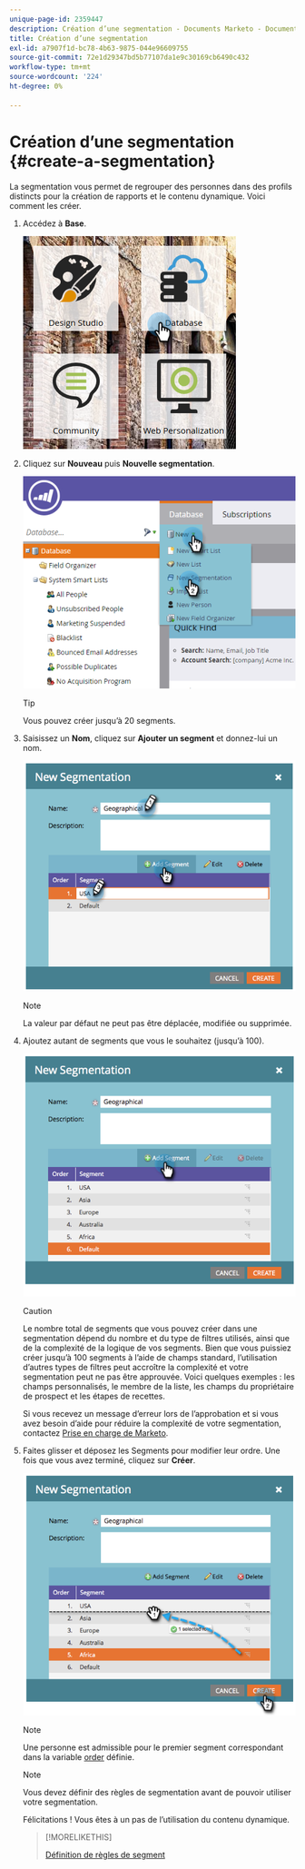 ```yaml
---
unique-page-id: 2359447
description: Création d’une segmentation - Documents Marketo - Documentation du produit
title: Création d’une segmentation
exl-id: a7907f1d-bc78-4b63-9875-044e96609755
source-git-commit: 72e1d29347bd5b77107da1e9c30169cb6490c432
workflow-type: tm+mt
source-wordcount: '224'
ht-degree: 0%

---
```


# Création d’une segmentation {#create-a-segmentation}

La segmentation vous permet de regrouper des personnes dans des profils distincts pour la création de rapports et le contenu dynamique. Voici comment les créer.

1. Accédez à **Base**.

   ![](assets/image2017-3-28-13-3a44-3a54.png)

1. Cliquez sur **Nouveau** puis **Nouvelle segmentation**.

   ![](assets/image2017-3-28-13-3a56-3a57.png)

   >[!TIP]
   >
   >Vous pouvez créer jusqu’à 20 segments.

1. Saisissez un **Nom**, cliquez sur **Ajouter un segment** et donnez-lui un nom.

   ![](assets/image2014-9-15-10-3a1-3a1.png)

   >[!NOTE]
   >
   >La valeur par défaut ne peut pas être déplacée, modifiée ou supprimée.

1. Ajoutez autant de segments que vous le souhaitez (jusqu’à 100).

   ![](assets/image2014-9-15-10-3a1-3a16.png)

   >[!CAUTION]
   >
   >Le nombre total de segments que vous pouvez créer dans une segmentation dépend du nombre et du type de filtres utilisés, ainsi que de la complexité de la logique de vos segments. Bien que vous puissiez créer jusqu’à 100 segments à l’aide de champs standard, l’utilisation d’autres types de filtres peut accroître la complexité et votre segmentation peut ne pas être approuvée. Voici quelques exemples : les champs personnalisés, le membre de la liste, les champs du propriétaire de prospect et les étapes de recettes.
   >
   >Si vous recevez un message d’erreur lors de l’approbation et si vous avez besoin d’aide pour réduire la complexité de votre segmentation, contactez [Prise en charge de Marketo](https://nation.marketo.com/t5/Support/ct-p/Support).

1. Faites glisser et déposez les Segments pour modifier leur ordre. Une fois que vous avez terminé, cliquez sur **Créer**.

   ![](assets/image2014-9-15-10-3a1-3a30.png)

   >[!NOTE]
   >
   >Une personne est admissible pour le premier segment correspondant dans la variable [order](/help/marketo/product-docs/personalization/segmentation-and-snippets/segmentation/segmentation-order-priority.md) définie.

   >[!NOTE]
   >
   >Vous devez définir des règles de segmentation avant de pouvoir utiliser votre segmentation.

   Félicitations ! Vous êtes à un pas de l’utilisation du contenu dynamique.

   >[!MORELIKETHIS]
   >
   >[Définition de règles de segment](/help/marketo/product-docs/personalization/segmentation-and-snippets/segmentation/define-segment-rules.md)
